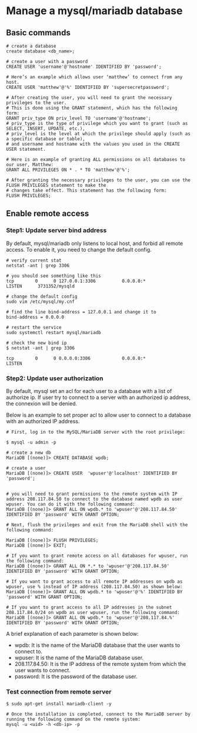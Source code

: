 # Manage a mysql/mariadb database

## Basic commands 
```mysql
# create a database
create database <db_name>;

# create a user with a password
CREATE USER 'username'@'hostname' IDENTIFIED BY 'password';

# Here’s an example which allows user ‘matthew’ to connect from any host.
CREATE USER 'matthew'@'%' IDENTIFIED BY 'supersecretpassword';

# After creating the user, you will need to grant the necessary privileges to the user. 
# This is done using the GRANT statement, which has the following form:
GRANT priv_type ON priv_level TO 'username'@'hostname';
# priv_type is the type of privilege which you want to grant (such as SELECT, INSERT, UPDATE, etc.), 
# priv_level is the level at which the privilege should apply (such as a specific database or table), 
# and username and hostname with the values you used in the CREATE USER statement.

# Here is an example of granting ALL permissions on all databases to our user, Matthew:
GRANT ALL PRIVILEGES ON * . * TO 'matthew'@'%';

# After granting the necessary privileges to the user, you can use the FLUSH PRIVILEGES statement to make the 
# changes take effect. This statement has the following form:
FLUSH PRIVILEGES;
```

## Enable remote access

### Step1: Update server bind address

By default, mysql/mariadb only listens to local host, and forbid all remote access. To enable it, you need to change
the default config.

```shell
# verify current stat
netstat -ant | grep 3306

# you should see something like this
tcp        0      0 127.0.0.1:3306          0.0.0.0:*               LISTEN      3731352/mysqld  
 
# change the default config
sudo vim /etc/mysql/my.cnf

# find the line bind-address = 127.0.0.1 and change it to 
bind-address = 0.0.0.0

# restart the service 
sudo systemctl restart mysql/mariadb

# check the new bind ip
$ netstat -ant | grep 3306

tcp        0      0 0.0.0.0:3306            0.0.0.0:*               LISTEN
```

### Step2: Update user authorization

By default, mysql set an acl for each user to a database with a list of authorize ip. If user try to connect to a server
with an authorized ip address, the connexion will be denied.

Below is an example to set proper acl to allow user to connect to a database with an authorized IP address.

```shell
# First, log in to the MySQL/MariaDB server with the root privilege:

$ mysql -u admin -p

# create a new db
MariaDB [(none)]> CREATE DATABASE wpdb;

# create a user 
MariaDB [(none)]> CREATE USER  'wpuser'@'localhost' IDENTIFIED BY 'password';


# you will need to grant permissions to the remote system with IP address 208.117.84.50 to connect to the database named wpdb as user wpuser. You can do it with the following command:
MariaDB [(none)]> GRANT ALL ON wpdb.* to 'wpuser'@'208.117.84.50' IDENTIFIED BY 'password' WITH GRANT OPTION;

# Next, flush the privileges and exit from the MariaDB shell with the following command:

MariaDB [(none)]> FLUSH PRIVILEGES;
MariaDB [(none)]> EXIT;

# If you want to grant remote access on all databases for wpuser, run the following command:
MariaDB [(none)]> GRANT ALL ON *.* to 'wpuser'@'208.117.84.50' IDENTIFIED BY 'password' WITH GRANT OPTION;

# If you want to grant access to all remote IP addresses on wpdb as wpuser, use % instead of IP address (208.117.84.50) as shown below:
MariaDB [(none)]> GRANT ALL ON wpdb.* to 'wpuser'@'%' IDENTIFIED BY 'password' WITH GRANT OPTION;

# If you want to grant access to all IP addresses in the subnet 208.117.84.0/24 on wpdb as user wpuser, run the following command:
MariaDB [(none)]> GRANT ALL ON wpdb.* to 'wpuser'@'208.117.84.%' IDENTIFIED BY 'password' WITH GRANT OPTION;
```

A brief explanation of each parameter is shown below:

- wpdb: It is the name of the MariaDB database that the user wants to connect to.
- wpuser: It is the name of the MariaDB database user.
- 208.117.84.50: It is the IP address of the remote system from which the user wants to connect.
- password: It is the password of the database user.

### Test connection from remote server

```shell
$ sudo apt-get install mariadb-client -y

# Once the installation is completed, connect to the MariaDB server by running the following command on the remote system:
mysql -u <uid> -h <db-ip> -p
```


